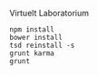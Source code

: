 Virtuelt Laboratorium

    npm install
    bower install
    tsd reinstall -s
    grunt karma
    grunt


